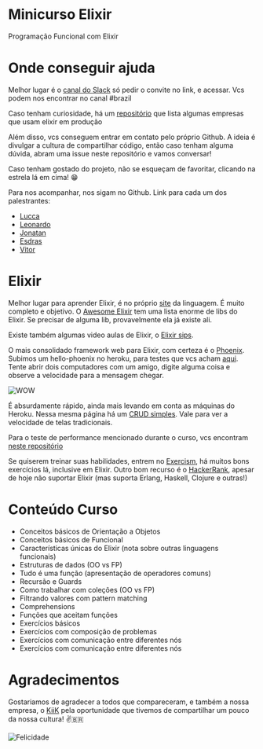 Minicurso Elixir
===

Programação Funcional com Elixir 

Onde conseguir ajuda 
===

Melhor lugar é o [canal do Slack](https://elixir-slackin.herokuapp.com) só pedir o convite no link, e acessar. Vcs podem nos encontrar no canal #brazil

Caso tenham curiosidade, há um [repositório](https://github.com/doomspork/elixir-companies) que lista algumas empresas que usam elixir em produção

Além disso, vcs conseguem entrar em contato pelo próprio Github. A ideia é divulgar a cultura de compartilhar código, então caso tenham alguma dúvida, abram uma issue neste repositório e vamos conversar!

Caso tenham gostado do projeto, não se esqueçam de favoritar, clicando na estrela lá em cima! 😁

Para nos acompanhar, nos sigam no Github. Link para cada um dos palestrantes:

- [Lucca](https://github.com/lucca65)
- [Leonardo](https://github.com/leorog)
- [Jonatan](https://github.com/jonatandahora)
- [Esdras](https://github.com/esdrasedu)
- [Vitor](https://github.com/vpaciulli)

Elixir
===

Melhor lugar para aprender Elixir, é no próprio [site](http://elixir-lang.org) da linguagem. É muito completo e objetivo. 
O [Awesome Elixir](https://github.com/h4cc/awesome-elixir) tem uma lista enorme de libs do Elixir. Se precisar de alguma lib, provavelmente ela já existe ali.

Existe também algumas video aulas de Elixir, o [Elixir sips](http://elixirsips.com).

O mais consolidado framework web para Elixir, com certeza é o [Phoenix](http://www.phoenixframework.org). Subimos um hello-phoenix no heroku, para testes que vcs acham [aqui](https://hello-phoenix.herokuapp.com). Tente abrir dois computadores com um amigo, digite alguma coisa e observe a velocidade para a mensagem chegar. 

![WOW](http://i.giphy.com/l41lVSySRf15JgBkA.gif)

É absurdamente rápido, ainda mais levando em conta as máquinas do Heroku. Nessa mesma página há um [CRUD simples](https://hello-phoenix.herokuapp.com/users). Vale para ver a velocidade de telas tradicionais.

Para o teste de performance mencionado durante o curso, vcs encontram [neste repositório](https://github.com/mroth/phoenix-showdown)

Se quiserem treinar suas habilidades, entrem no [Exercism](http://exercism.io), há muitos bons exercícios lá, inclusive em Elixir. Outro bom recurso é o [HackerRank](https://www.hackerrank.com), apesar de hoje não suportar Elixir (mas suporta Erlang, Haskell, Clojure e outras!)

Conteúdo Curso
===

- Conceitos básicos de Orientação a Objetos
- Conceitos básicos de Funcional
- Características únicas do Elixir (nota sobre outras linguagens funcionais)
- Estruturas de dados (OO vs FP)
- Tudo é uma função (apresentação de operadores comuns)
- Recursão e Guards
- Como trabalhar com coleções (OO vs FP)
- Filtrando valores com pattern matching
- Comprehensions
- Funções que aceitam funções
- Exercícios básicos
- Exercícios com composição de problemas
- Exercícios com comunicação entre diferentes nós
- Exercícios com comunicação entre diferentes nós

Agradecimentos
===

Gostariamos de agradecer a todos que compareceram, e também a nossa empresa, o [KiiK](kiik.com) pela oportunidade que tivemos de compartilhar um pouco da nossa cultura! ✌️🇧🇷

![Felicidade](http://i.giphy.com/SQX0Dvqe4W7pC.gif)

